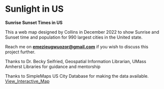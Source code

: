 # Sunlight in US
**Sunrise Sunset Times in US**

This a web map designed by Collins in December 2022 to show Sunrise and Sunset time and population for 990 largest cities in the United state.

Reach me on **emezieugwuozor@gmail.com** if you wish to discuss this project further.

Thanks to Dr. Becky Seifried, Geospatial Information Librarian, UMass Amherst Libraries for guidance and mentorship

Thanks to SimpleMaps US City Database for making the data available.
[View_Interactive_Map](https://classiccollins.github.io/Sunrise-Sunset-Times-and-Population-Data-for-US-Cities/#4/38.03/-96.06)
